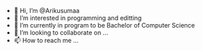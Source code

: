 - 👋 Hi, I’m @Arikusumaa
- 👀 I’m interested in programming and editting
- 🌱 I’m currently in program to be Bachelor of Computer Science
- 💞️ I’m looking to collaborate on ...
- 📫 How to reach me ...

<!---
Arikusumaa/Arikusumaa is a ✨ special ✨ repository because its `README.md` (this file) appears on your GitHub profile.
You can click the Preview link to take a look at your changes.
--->
